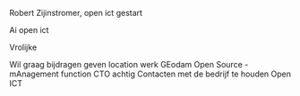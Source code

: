 Robert Zijinstromer,
open ict gestart


Ai open ict


Vrolijke 

Wil graag bijdragen geven
location werk 
GEodam 
Open Source - mAnagement function CTO achtig
Contacten met de bedrijf te houden
Open ICT 
